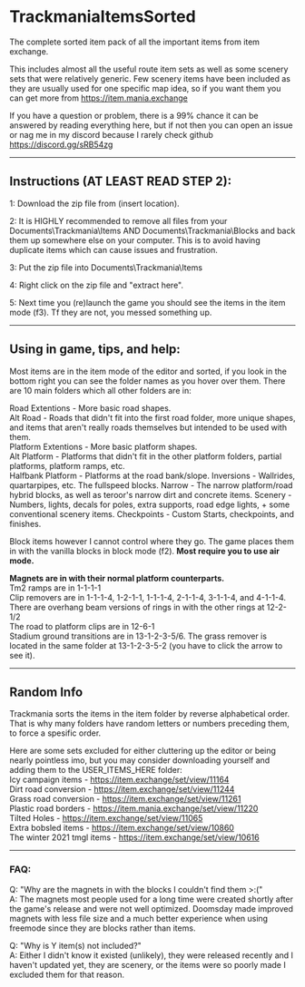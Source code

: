 # TrackmaniaItemsSorted

The complete sorted item pack of all the important items from item exchange. 


This includes almost all the useful route item sets as well as some scenery sets that were relatively generic. Few scenery items have been included as they are usually used for one specific map idea, so if you want them you can get more from https://item.mania.exchange

If you have a question or problem, there is a 99% chance it can be answered by reading everything here, but if not then you can open an issue or nag me in my discord because I rarely check github https://discord.gg/sRB54zg

-----------------------------------

## Instructions (AT LEAST READ STEP 2):

1: Download the zip file from (insert location).

2: It is HIGHLY recommended to remove all files from your Documents\Trackmania\Items AND Documents\Trackmania\Blocks and back them up somewhere else on your computer. This is to avoid having duplicate items which can cause issues and frustration.

3: Put the zip file into Documents\Trackmania\Items

4: Right click on the zip file and "extract here".

5: Next time you (re)launch the game you should see the items in the item mode (f3). Tf they are not, you messed something up.

--------------------------------------

## Using in game, tips, and help:

Most items are in the item mode of the editor and sorted, if you look in the bottom right you can see the folder names as you hover over them. There are 10 main folders which all other folders are in:

Road Extentions - More basic road shapes.  
Alt Road - Roads that didn't fit into the first road folder, more unique shapes, and items that aren't really roads themselves but intended to be used with them.  
Platform Extentions - More basic platform shapes.  
Alt Platform - Platforms that didn't fit in the other platform folders, partial platforms, platform ramps, etc.  
Halfbank Platform - Platforms at the road bank/slope.
Inversions - Wallrides, quartarpipes, etc. The fullspeed blocks.
Narrow - The narrow platform/road hybrid blocks, as well as teroor's narrow dirt and concrete items.
Scenery - Numbers, lights, decals for poles, extra supports, road edge lights, + some conventional scenery items.
Checkpoints - Custom Starts, checkpoints, and finishes.


Block items however I cannot control where they go. The game places them in with the vanilla blocks in block mode (f2). **Most require you to use air mode.**

**Magnets are in with their normal platform counterparts.**  
Tm2 ramps are in 1-1-1-1  
Clip removers are in 1-1-1-4, 1-2-1-1, 1-1-1-4, 2-1-1-4, 3-1-1-4, and 4-1-1-4.  
There are overhang beam versions of rings in with the other rings at 12-2-1/2  
The road to platform clips are in 12-6-1  
Stadium ground transitions are in 13-1-2-3-5/6. The grass remover is located in the same folder at 13-1-2-3-5-2 (you have to click the arrow to see it).

--------------------------------------

## Random Info

Trackmania sorts the items in the item folder by reverse alphabetical order. That is why many folders have random letters or numbers preceding them, to force a spesific order.


Here are some sets excluded for either cluttering up the editor or being nearly pointless imo, but you may consider downloading yourself and adding them to the USER_ITEMS_HERE folder:  
Icy campaign items - https://item.exchange/set/view/11164  
Dirt road conversion - https://item.exchange/set/view/11244  
Grass road conversion - https://item.exchange/set/view/11261  
Plastic road borders - https://item.mania.exchange/set/view/11220  
Tilted Holes - https://item.exchange/set/view/11065  
Extra bobsled items - https://item.exchange/set/view/10860  
The winter 2021 tmgl items - https://item.exchange/set/view/10616  

--------------------------------------

### FAQ:  

Q: "Why are the magnets in with the blocks I couldn't find them >:("  
A: The magnets most people used for a long time were created shortly after the game's release and were not well optimized. Doomsday made improved magnets with less file size and a much better experience when using freemode since they are blocks rather than items.  

Q: "Why is Y item(s) not included?"  
A: Either I didn't know it existed (unlikely), they were released recently and I haven't updated yet, they are scenery, or the items were so poorly made I excluded them for that reason.  
